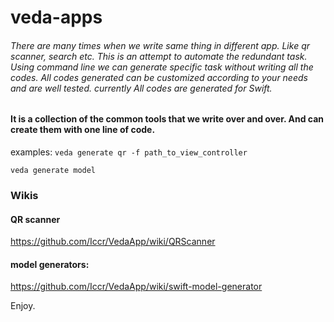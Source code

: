 # veda-apps
###### There are many times when we write same thing in different app. Like qr scanner, search etc. This is an attempt to automate the redundant task. Using command line we can generate specific task without writing all the codes. All codes generated can be customized according to your needs and are well tested. currently All codes are generated for Swift.


#### It is a collection of the common tools that we write over and over. And can create them with one line of code. 


examples: 
```veda generate qr -f path_to_view_controller```

```veda generate model```

### Wikis
#### QR scanner

https://github.com/Iccr/VedaApp/wiki/QRScanner


#### model generators: 

https://github.com/Iccr/VedaApp/wiki/swift-model-generator


Enjoy.
